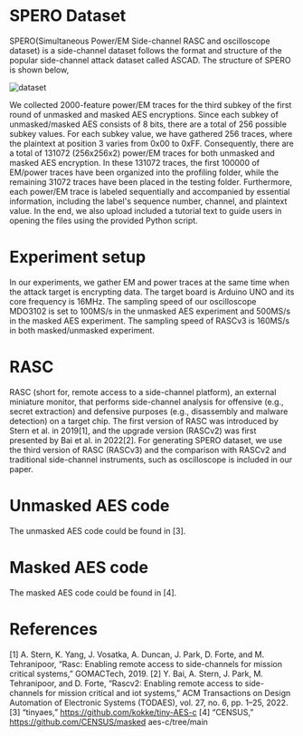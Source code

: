 # SPERO Dataset
SPERO(Simultaneous Power/EM Side-channel RASC and oscilloscope dataset) is a side-channel dataset follows the format and structure of the popular side-channel attack dataset called ASCAD. The structure of SPERO is shown below, 

![dataset](https://github.com/YunkaiUF/SPERO/assets/126429160/3c5ca934-15ae-4748-a4b6-592bcfb34c00)

We collected 2000-feature power/EM traces for the third subkey of the first round of unmasked and masked AES encryptions. Since each subkey of unmasked/masked AES consists of 8 bits, there are a total of 256 possible subkey values. For each subkey value, we have gathered 256 traces, where the plaintext at position 3 varies from 0x00 to 0xFF. Consequently, there are a total of 131072 (256x256x2) power/EM traces for both unmasked and masked AES encryption. In these 131072 traces, the first 100000 of EM/power traces have been organized into the profiling folder, while the remaining 31072 traces have been placed in the testing folder. Furthermore, each power/EM trace is labeled sequentially and accompanied by essential information, including the label's sequence number, channel, and plaintext value. In the end, we also upload included a tutorial text to guide users in opening the files using the provided Python script.

# Experiment setup
In our experiments, we gather EM and power traces at the same time when the attack target is encrypting data. The target board is Arduino UNO and its core frequency is 16MHz. The sampling speed of our oscilloscope MDO3102 is set to 100MS/s in the unmasked AES experiment and 500MS/s in the masked AES experiment. The sampling speed of RASCv3 is 160MS/s in both masked/unmasked experiment. 

# RASC
RASC (short for, remote access to a side-channel platform), an external miniature monitor, that performs side-channel analysis for offensive (e.g., secret extraction) and defensive purposes (e.g., disassembly and malware detection) on a target chip. The first version of RASC was introduced by Stern et al. in 2019[1], and the upgrade version (RASCv2) was first presented by Bai et al. in 2022[2]. For generating SPERO dataset, we use the third version of RASC (RASCv3) and the comparison with RASCv2 and traditional side-channel instruments, such as oscilloscope is included in our paper. 

# Unmasked AES code
The unmasked AES code could be found in [3].

# Masked AES code
The masked AES code could be found in [4].

# References
[1] A. Stern, K. Yang, J. Vosatka, A. Duncan, J. Park, D. Forte, and M. Tehranipoor, “Rasc: Enabling remote access to side-channels for mission critical systems,” GOMACTech, 2019.
[2] Y. Bai, A. Stern, J. Park, M. Tehranipoor, and D. Forte, “Rascv2: Enabling remote access to side-channels for mission critical and iot systems,” ACM Transactions on Design Automation of Electronic Systems
(TODAES), vol. 27, no. 6, pp. 1–25, 2022.
[3] “tinyaes,” https://github.com/kokke/tiny-AES-c
[4] “CENSUS,” https://github.com/CENSUS/masked aes-c/tree/main

